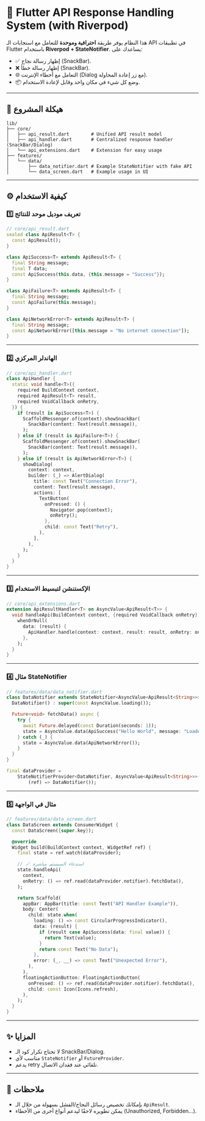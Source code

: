 # 🚀 Flutter API Response Handling System (with Riverpod)

هذا النظام يوفر طريقة **احترافية وموحدة** للتعامل مع استجابات الـ API في تطبيقات Flutter باستخدام **Riverpod + StateNotifier**.
يساعدك على:

* ✅ إظهار رسالة نجاح (SnackBar).
* ❌ إظهار رسالة خطأ (SnackBar).
* 🌐 التعامل مع أخطاء الإنترنت (Dialog مع زر إعادة المحاولة).
* 📦 وضع كل شيء في مكان واحد وقابل لإعادة الاستخدام.

---

## 📂 هيكلة المشروع

```
lib/
├── core/
│   ├── api_result.dart        # Unified API result model
│   ├── api_handler.dart       # Centralized response handler (SnackBar/Dialog)
│   └── api_extensions.dart    # Extension for easy usage
├── features/
│   └── data/
│       ├── data_notifier.dart # Example StateNotifier with fake API
│       └── data_screen.dart   # Example usage in UI
```

---

## ⚙️ كيفية الاستخدام

### 1️⃣ تعريف موديل موحد للنتائج

```dart
// core/api_result.dart
sealed class ApiResult<T> {
  const ApiResult();
}

class ApiSuccess<T> extends ApiResult<T> {
  final String message;
  final T data;
  const ApiSuccess(this.data, {this.message = "Success"});
}

class ApiFailure<T> extends ApiResult<T> {
  final String message;
  const ApiFailure(this.message);
}

class ApiNetworkError<T> extends ApiResult<T> {
  final String message;
  const ApiNetworkError([this.message = "No internet connection"]);
}
```

---

### 2️⃣ الهاندلر المركزي

```dart
// core/api_handler.dart
class ApiHandler {
  static void handle<T>({
    required BuildContext context,
    required ApiResult<T> result,
    required VoidCallback onRetry,
  }) {
    if (result is ApiSuccess<T>) {
      ScaffoldMessenger.of(context).showSnackBar(
        SnackBar(content: Text(result.message)),
      );
    } else if (result is ApiFailure<T>) {
      ScaffoldMessenger.of(context).showSnackBar(
        SnackBar(content: Text(result.message)),
      );
    } else if (result is ApiNetworkError<T>) {
      showDialog(
        context: context,
        builder: (_) => AlertDialog(
          title: const Text("Connection Error"),
          content: Text(result.message),
          actions: [
            TextButton(
              onPressed: () {
                Navigator.pop(context);
                onRetry();
              },
              child: const Text("Retry"),
            ),
          ],
        ),
      );
    }
  }
}
```

---

### 3️⃣ الإكستنشن لتبسيط الاستخدام

```dart
// core/api_extensions.dart
extension ApiResultHandler<T> on AsyncValue<ApiResult<T>> {
  void handleApi(BuildContext context, {required VoidCallback onRetry}) {
    whenOrNull(
      data: (result) {
        ApiHandler.handle(context: context, result: result, onRetry: onRetry);
      },
    );
  }
}
```

---

### 4️⃣ مثال StateNotifier

```dart
// features/data/data_notifier.dart
class DataNotifier extends StateNotifier<AsyncValue<ApiResult<String>>> {
  DataNotifier() : super(const AsyncValue.loading());

  Future<void> fetchData() async {
    try {
      await Future.delayed(const Duration(seconds: 1));
      state = AsyncValue.data(ApiSuccess("Hello World", message: "Loaded!"));
    } catch (_) {
      state = AsyncValue.data(ApiNetworkError());
    }
  }
}

final dataProvider =
    StateNotifierProvider<DataNotifier, AsyncValue<ApiResult<String>>>(
        (ref) => DataNotifier());
```

---

### 5️⃣ مثال في الواجهة

```dart
// features/data/data_screen.dart
class DataScreen extends ConsumerWidget {
  const DataScreen({super.key});

  @override
  Widget build(BuildContext context, WidgetRef ref) {
    final state = ref.watch(dataProvider);

    // 🪄 استدعاء السيستم مباشرة
    state.handleApi(
      context,
      onRetry: () => ref.read(dataProvider.notifier).fetchData(),
    );

    return Scaffold(
      appBar: AppBar(title: const Text("API Handler Example")),
      body: Center(
        child: state.when(
          loading: () => const CircularProgressIndicator(),
          data: (result) {
            if (result case ApiSuccess(data: final value)) {
              return Text(value);
            }
            return const Text("No Data");
          },
          error: (_, __) => const Text("Unexpected Error"),
        ),
      ),
      floatingActionButton: FloatingActionButton(
        onPressed: () => ref.read(dataProvider.notifier).fetchData(),
        child: const Icon(Icons.refresh),
      ),
    );
  }
}
```

---

## ✨ المزايا

* لا تحتاج تكرار كود الـ SnackBar/Dialog.
* مناسب لأي `StateNotifier` أو `FutureProvider`.
* يدعم retry تلقائي عند فقدان الاتصال.

---

## 📝 ملاحظات

* بإمكانك تخصيص رسائل النجاح/الفشل بسهولة من خلال الـ `ApiResult`.
* يمكن تطويره لاحقًا ليدعم أنواع أخرى من الأخطاء (Unauthorized, Forbidden...).

```}
```
